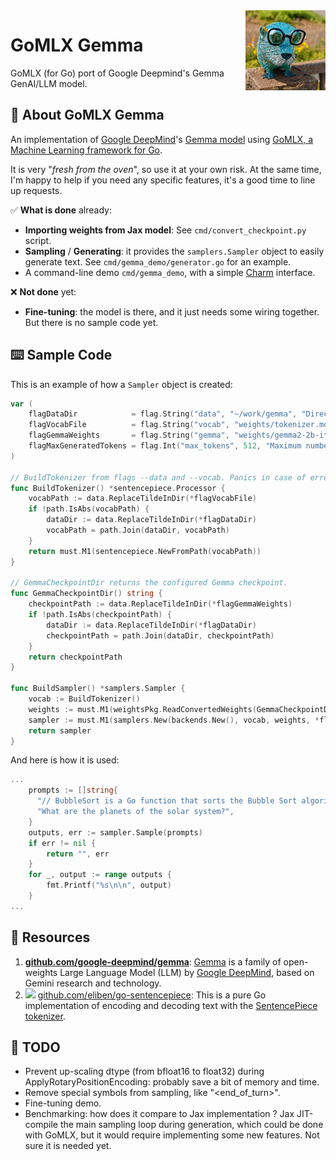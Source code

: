 
<img align="right" src="https://github.com/gomlx/gomlx/raw/main/docs/gomlx_gopher.jpg" alt="GoMLX Gopher" width="128px"/>

# GoMLX Gemma

GoMLX (for Go) port of Google Deepmind's Gemma GenAI/LLM model.

## 📖 About GoMLX Gemma

An implementation of [Google DeepMind](deepmind.google)'s [Gemma model](https://github.com/google-deepmind/gemma?tab=readme-ov-file)
using [GoMLX, a Machine Learning framework for Go](https://github.com/gomlx/gomlx).

It is very "_fresh from the oven_", so use it at your own risk. 
At the same time, I'm happy to help if you need any specific features, it's a good time to line up requests.

✅ **What is done** already:

* **Importing weights from Jax model**: See `cmd/convert_checkpoint.py` script.
* **Sampling** / **Generating**: it provides the `samplers.Sampler` object to easily generate text. 
  See `cmd/gemma_demo/generator.go` for an example.
* A command-line demo `cmd/gemma_demo`, with a simple [Charm](https://charm.sh/) interface.

❌ **Not done** yet:

* **Fine-tuning**: the model is there, and it just needs some wiring together. But there is no sample code yet. 

## ⌨️ Sample Code

This is an example of how a `Sampler` object is created:

```go
var (
	flagDataDir            = flag.String("data", "~/work/gemma", "Directory to cache downloaded and generated dataset files.")
	flagVocabFile          = flag.String("vocab", "weights/tokenizer.model", "Tokenizer file with vocabulary. Relative to --data directory.")
	flagGemmaWeights       = flag.String("gemma", "weights/gemma2-2b-it", "Gemma weights file. Relative to --data directory.")
	flagMaxGeneratedTokens = flag.Int("max_tokens", 512, "Maximum number of tokens to generate.")
)

// BuildTokenizer from flags --data and --vocab. Panics in case of error.
func BuildTokenizer() *sentencepiece.Processor {
	vocabPath := data.ReplaceTildeInDir(*flagVocabFile)
	if !path.IsAbs(vocabPath) {
		dataDir := data.ReplaceTildeInDir(*flagDataDir)
		vocabPath = path.Join(dataDir, vocabPath)
	}
	return must.M1(sentencepiece.NewFromPath(vocabPath))
}

// GemmaCheckpointDir returns the configured Gemma checkpoint.
func GemmaCheckpointDir() string {
	checkpointPath := data.ReplaceTildeInDir(*flagGemmaWeights)
	if !path.IsAbs(checkpointPath) {
		dataDir := data.ReplaceTildeInDir(*flagDataDir)
		checkpointPath = path.Join(dataDir, checkpointPath)
	}
	return checkpointPath
}

func BuildSampler() *samplers.Sampler {
	vocab := BuildTokenizer()
	weights := must.M1(weightsPkg.ReadConvertedWeights(GemmaCheckpointDir()))
	sampler := must.M1(samplers.New(backends.New(), vocab, weights, *flagMaxGeneratedTokens))
	return sampler
}
```

And here is how it is used:

```go
...
    prompts := []string{
      "// BubbleSort is a Go function that sorts the Bubble Sort algorithm\nfunc BubbleSort[S ~[]E, E cmp.Ordered](x S) {\n",
      "What are the planets of the solar system?",	
    }   	
    outputs, err := sampler.Sample(prompts)
	if err != nil {
		return "", err
	}
	for _, output := range outputs {
		fmt.Printf("%s\n\n", output)
    }   
...
```

## 🔗 Resources

1. [**github.com/google-deepmind/gemma**](https://github.com/google-deepmind/gemma):
   [Gemma](https://ai.google.dev/gemma) is a family of open-weights Large Language Model (LLM) by [Google DeepMind](https://deepmind.google/),
   based on Gemini research and technology.
1. <img src="https://raw.githubusercontent.com/eliben/go-sentencepiece/main/doc/toklogo2.png" width="20"/> [github.com/eliben/go-sentencepiece](https://github.com/eliben/go-sentencepiece):
   This is a pure Go implementation of encoding and decoding text with the [SentencePiece tokenizer](https://github.com/google/sentencepiece).


## 📝 TODO

* Prevent up-scaling dtype (from bfloat16 to float32) during ApplyRotaryPositionEncoding: probably save a bit of memory and time.
* Remove special symbols from sampling, like "<end_of_turn>".
* Fine-tuning demo.
* Benchmarking: how does it compare to Jax implementation ? Jax JIT-compile the main sampling loop during generation,
  which could be done with GoMLX, but it would require implementing some new features. Not sure it is needed yet.